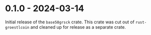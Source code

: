 # 0.1.0 - 2024-03-14

Initial release of the `base58grsck` crate. This crate was cut out of
`rust-groestlcoin` and cleaned up for release as a separate crate.
